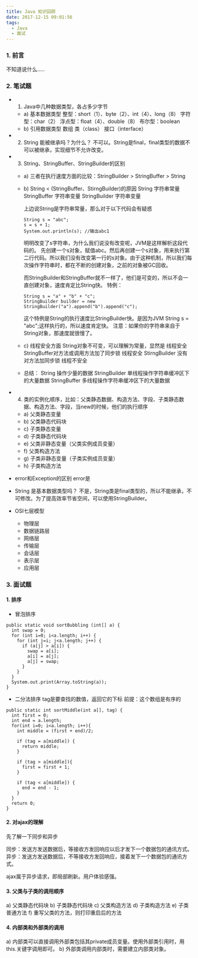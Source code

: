 ```yaml
---
title: Java 知识回顾
date: 2017-12-15 09:01:56
tags:
  - Java
  - 面试
---
```


### 1. 前言

不知道说什么.....

<!-- more -->

### 2. 笔试题

* 1. Java中几种数据类型，各占多少字节
  * a) 基本数据类型
    整型：short（1）、byte（2）、int（4）、long（8）
    字符型：char（2）
    浮点型：float（4）、double（8）
    布尔型：boolean
  * b) 引用数据类型
    数组
    类（class）
    接口（interface）

* 2. String 能被继承吗？为什么？
不可以。String是final，final类型的数据不可以被继承，实现细节不允许改变。

* 3. String、StringBuffer、StringBuilder的区别
  * a) 三者在执行速度方面的比较：StringBuilder > StringBuffer > String
  * b) String < (StringBuffer、StirngBuilder)的原因
    String 字符串常量
    StringBuffer 字符串变量
    StringBuilder 字符串变量

    上边说String是字符串常量，那么对于以下代码会有疑惑
    ```
    String s = "abc";
    s = s + 1;
    System.out.println(s); //输出abc1
    ```
    明明改变了s字符串，为什么我们说没有改变呢，JVM是这样解析这段代码的。
    先创建一个s对象，赋值abc。然后再创建一个s对象，用来执行第二行代码。所以我们没有改变第一行的s对象。由于这种机制，所以我们每次操作字符串时，都在不断的创建对象，之前的对象被GC回收。

    而StringBuilder和StringBuffer就不一样了，他们是可变的，所以不会一直创建对象，速度肯定比String快。
    特例：
    ```
    String s = "a" + "b" + "c";
    StringBuilder builder = new StringBuilder("a").append("b").append("c");
    ```
    这个特例是String的执行速度比StringBuilder快。是因为JVM
    String s = "abc";这样执行的，所以速度肯定快。
    注意：如果你的字符串来自于String对象，那速度就很慢了。
  * c) 线程安全方面
    String对象不可变，可以理解为常量，显然是    线程安全
    StringBuffer对方法或调用方法加了同步锁     线程安全
    StirngBuilder  没有对方法加同步锁        线程不安全

  * 总结：
      String        操作少量的数据
      StringBuilder 单线程操作字符串缓冲区下的大量数据
      StringBuffer  多线程操作字符串缓冲区下的大量数据

* 4. 类的实例化顺序，比如：父类静态数据、构造方法、字段、子类静态数据、构造方法、字段，当new的时候，他们的执行顺序
  * a) 父类静态变量
  * b) 父类静态代码块
  * c) 子类静态变量
  * d) 子类静态代码块
  * e) 父类非静态变量（父类实例成员变量）
  * f) 父类构造方法
  * g) 子类非静态变量（子类实例成员变量）
  * h) 子类构造方法

* error和Exception的区别
error是

* String 是基本数据类型吗？
不是，String类是final类型的，所以不能继承，不可修改。为了提高效率节省空间，可以使用StringBuilder。

* OSI七层模型
  * 物理层
  * 数据链路层
  * 网络层
  * 传输层
  * 会话层
  * 表示层
  * 应用层

### 3. 面试题

#### 1. 排序

* 冒泡排序
```
public static void sortBubbling (int[] a) {
  int swap = 0;
  for (int i=0; i<a.length; i++) {
    for (int j=i; j<a.length; j++) {
      if (a[j] > a[i]) {
        swap = a[i];
        a[i] = a[j];
        a[j] = swap;
      }
    }
  }
  System.out.print(Array.toString(a));
}
```

* 二分法排序
tag是要查找的数值，返回它的下标
前提：这个数组是有序的
```
public static int sortMiddle(int a[], tag) {
  int first = 0;
  int end = a.length;
  for(int i=0; i<a.length; i++){
    int middle = (first + end)/2;

    if (tag = a[middle]) {
      return middle;
    }

    if (tag > a[middle]){
      first = first + 1;
    }

    if (tag < a[middle]) {
      end = end - 1;
    }
  }
  return 0;
}
```

#### 2. 对ajax的理解

先了解一下同步和异步

同步：发送方发送数据后，等接收方发回响应以后才发下一个数据包的通讯方式。
异步：发送方发送数据后，不等接收方发回响应，接着发下一个数据包的通讯方式。

ajax属于异步请求，即局部刷新。用户体验感强。

#### 3. 父类与子类的调用顺序

a) 父类静态代码块
b) 子类静态代码块
c) 父类构造方法
d) 子类构造方法
e) 子类普通方法
f) 重写父类的方法，则打印重启后的方法

#### 4. 内部类和外部类的调用

a) 内部类可以直接调用外部类包括其private成员变量。使用外部类引用时，用this.关键字调用即可。
b) 外部类调用内部类时，需要建立内部类对象。
